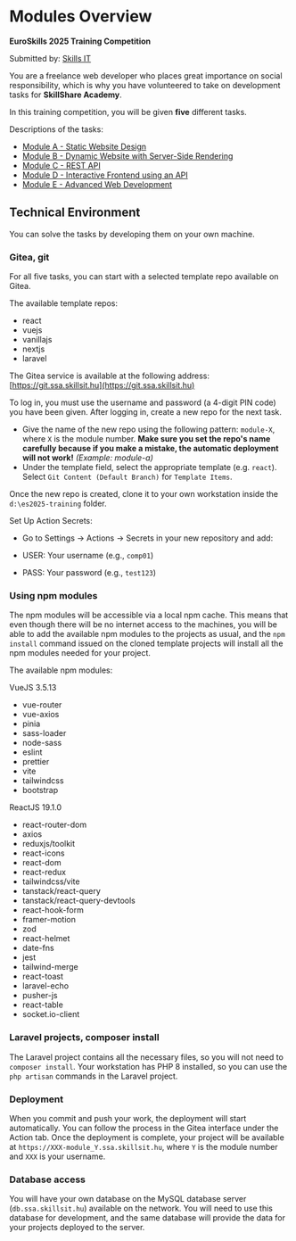 # Modules Overview

**EuroSkills 2025 Training Competition**

Submitted by: [Skills IT](https://skillsit.hu)

You are a freelance web developer who places great importance on social responsibility, which is why you have volunteered to take on development tasks for **SkillShare Academy**.

In this training competition, you will be given **five** different tasks.

Descriptions of the tasks:

- [Module A - Static Website Design](module-a.md)
- [Module B - Dynamic Website with Server-Side Rendering](module-b.md)
- [Module C - REST API](module-c.md)
- [Module D - Interactive Frontend using an API](module-d.md)
- [Module E - Advanced Web Development](module-e.md)

## Technical Environment

You can solve the tasks by developing them on your own machine.

### Gitea, git

For all five tasks, you can start with a selected template repo available on Gitea.

The available template repos:

- react
- vuejs
- vanillajs
- nextjs
- laravel

The Gitea service is available at the following address: [https://git.ssa.skillsit.hu](https://git.ssa.skillsit.hu)

To log in, you must use the username and password (a 4-digit PIN code) you have been given.
After logging in, create a new repo for the next task.

- Give the name of the new repo using the following pattern: `module-X`, where `X` is the module number. **Make sure you set the repo's name carefully because if you make a mistake, the automatic deployment will not work!** _(Example: module-a)_
- Under the template field, select the appropriate template (e.g. `react`). Select `Git Content (Default Branch)` for `Template Items`.

Once the new repo is created, clone it to your own workstation inside the `d:\es2025-training` folder.

Set Up Action Secrets:

- Go to Settings → Actions → Secrets in your new repository and add:

- USER: Your username (e.g., `comp01`)
- PASS: Your password (e.g., `test123`)

### Using npm modules

The npm modules will be accessible via a local npm cache. This means that even though there will be no internet access to the machines, you will be able to add the available npm modules to the projects as usual, and the `npm install` command issued on the cloned template projects will install all the npm modules needed for your project.

The available npm modules:

VueJS 3.5.13

- vue-router
- vue-axios
- pinia
- sass-loader
- node-sass
- eslint
- prettier
- vite
- tailwindcss
- bootstrap

ReactJS 19.1.0

- react-router-dom
- axios
- reduxjs/toolkit
- react-icons
- react-dom
- react-redux
- tailwindcss/vite
- tanstack/react-query
- tanstack/react-query-devtools
- react-hook-form
- framer-motion
- zod
- react-helmet
- date-fns
- jest
- tailwind-merge
- react-toast
- laravel-echo
- pusher-js
- react-table
- socket.io-client

### Laravel projects, composer install

The Laravel project contains all the necessary files, so you will not need to `composer install`. Your workstation has PHP 8 installed, so you can use the `php artisan` commands in the Laravel project.

### Deployment

When you commit and push your work, the deployment will start automatically. You can follow the process in the Gitea interface under the Action tab. Once the deployment is complete, your project will be available at `https://XXX-module_Y.ssa.skillsit.hu`, where `Y` is the module number and `XXX` is your username.

### Database access

You will have your own database on the MySQL database server (`db.ssa.skillsit.hu`) available on the network. You will need to use this database for development, and the same database will provide the data for your projects deployed to the server.

